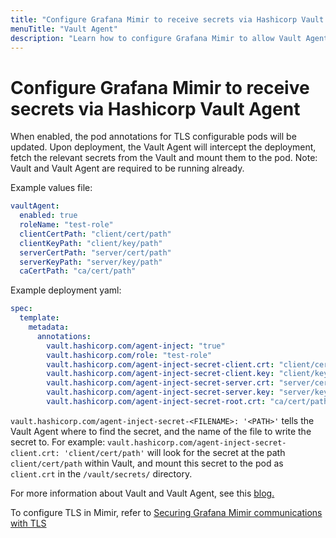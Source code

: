 ```yaml
---
title: "Configure Grafana Mimir to receive secrets via Hashicorp Vault Agent"
menuTitle: "Vault Agent"
description: "Learn how to configure Grafana Mimir to allow Vault Agent to inject secrets into pods"
---
```


# Configure Grafana Mimir to receive secrets via Hashicorp Vault Agent

When enabled, the pod annotations for TLS configurable pods will be updated. Upon deployment, the Vault Agent will intercept the deployment, fetch the relevant secrets from the Vault and mount them to the pod. Note: Vault and Vault Agent are required to be running already.

Example values file:

```yaml
vaultAgent:
  enabled: true
  roleName: "test-role"
  clientCertPath: "client/cert/path"
  clientKeyPath: "client/key/path"
  serverCertPath: "server/cert/path"
  serverKeyPath: "server/key/path"
  caCertPath: "ca/cert/path"
```

Example deployment yaml:

```yaml
spec:
  template:
    metadata:
      annotations:
        vault.hashicorp.com/agent-inject: "true"
        vault.hashicorp.com/role: "test-role"
        vault.hashicorp.com/agent-inject-secret-client.crt: "client/cert/path"
        vault.hashicorp.com/agent-inject-secret-client.key: "client/key/path"
        vault.hashicorp.com/agent-inject-secret-server.crt: "server/cert/path"
        vault.hashicorp.com/agent-inject-secret-server.key: "server/key/path"
        vault.hashicorp.com/agent-inject-secret-root.crt: "ca/cert/path"
```

`vault.hashicorp.com/agent-inject-secret-<FILENAME>: '<PATH>'` tells the Vault Agent where to find the secret, and the name of the file to write the secret to. For example: `vault.hashicorp.com/agent-inject-secret-client.crt: 'client/cert/path'` will look for the secret at the path `client/cert/path` within Vault, and mount this secret to the pod as `client.crt` in the `/vault/secrets/` directory.

For more information about Vault and Vault Agent, see this [blog.](https://www.hashicorp.com/blog/injecting-vault-secrets-into-kubernetes-pods-via-a-sidecar)

To configure TLS in Mimir, refer to [Securing Grafana Mimir communications with TLS](docs/mimir/v2.7.x/operators-guide/secure/securing-communications-with-tls.md)
